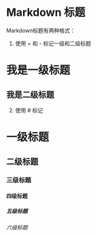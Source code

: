 # Markdown 标题

Markdown标题有两种格式：

1. 使用 = 和 - 标记一级和二级标题

我是一级标题
===========

我是二级标题
-----------

2. 使用 # 标记

# 一级标题
## 二级标题
### 三级标题
#### 四级标题
##### 五级标题
###### 六级标题
